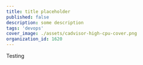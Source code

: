 ```yaml
---
title: title placeholder
published: false
description: some description
tags: 'devops'
cover_image: ./assets/cadvisor-high-cpu-cover.png
organization_id: 1620
---
```


Testing
